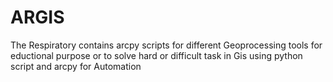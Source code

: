 # ARGIS
The Respiratory contains arcpy scripts for different Geoprocessing tools for eductional purpose or to solve hard or difficult task in Gis using python script and arcpy for Automation
